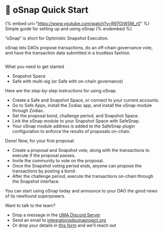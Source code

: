 # 🚀 oSnap Quick Start

{% embed url="https://www.youtube.com/watch?v=R97GIW5M_r0" %}
Simple guide for setting up and using oSnap
{% endembed %}

“oSnap” is short for Optimistic Snapshot Execution.&#x20;

oSnap lets DAOs propose transactions, do an off-chain governance vote, and have the transaction data submitted in a trustless fashion.

<figure><img src="../../.gitbook/assets/UMA-oSnap-process3.png" alt=""><figcaption></figcaption></figure>

What you need to get started

* Snapshot Space
* Safe with multi-sig (or Safe with on-chain governance)

Here are the step-by-step instructions for using oSnap.

* Create a Safe and Snapshot Space, or connect to your current accounts.&#x20;
* Go to Safe Apps, install the Zodiac app, and install the oSnap module through Zodiac.
* Set the proposal bond, challenge period, and Snapshot Space.
* Link the oSnap module to your Snapshot Space with SafeSnap.
* Your oSnap module address is added to the SafeSnap plugin configuration to enforce the results of proposals on-chain.

Done! Now, for your first proposal:

* Create a proposal and Snapshot vote, along with the transactions to execute if the proposal passes.
* Invite the community to vote on the proposal.
* Once the Snapshot voting period ends, anyone can propose the transactions by posting a bond.
* After the challenge period, execute the transactions on-chain through the Snapshot interface.

You can start using oSnap today and announce to your DAO the good news of its newfound superpowers.

Want to talk to the team?

* Drop a message in the [UMA Discord Server](https://discord.com/invite/jsb9XQJ)
* Send an email to integrations@umaproject.org
* Or drop your details in [this form](https://airtable.com/shrW1iJRbU4tEI9go) and we'll reach out
